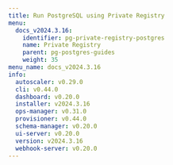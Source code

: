 ```yaml
---
title: Run PostgreSQL using Private Registry
menu:
  docs_v2024.3.16:
    identifier: pg-private-registry-postgres
    name: Private Registry
    parent: pg-postgres-guides
    weight: 35
menu_name: docs_v2024.3.16
info:
  autoscaler: v0.29.0
  cli: v0.44.0
  dashboard: v0.20.0
  installer: v2024.3.16
  ops-manager: v0.31.0
  provisioner: v0.44.0
  schema-manager: v0.20.0
  ui-server: v0.20.0
  version: v2024.3.16
  webhook-server: v0.20.0
---
```


